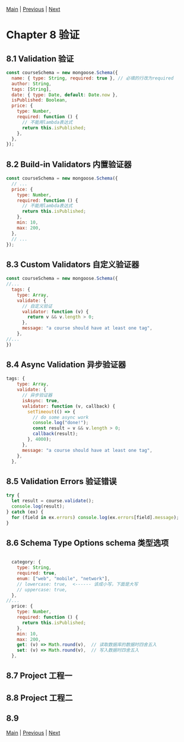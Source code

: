 [Main](../../README.md) | [Previous](../chapter7/README.md) | [Next](../chapter9/README.md)

# Chapter 8 验证

## 8.1 Validation 验证

```javascript
const courseSchema = new mongoose.Schema({
  name: { type: String, required: true }, // 必填的行改为required
  author: String,
  tags: [String],
  date: { type: Date, default: Date.now },
  isPublished: Boolean,
  price: {
    type: Number,
    required: function () {
      // 不能用lambda表达式
      return this.isPublished;
    },
  },
});
```

## 8.2 Build-in Validators 内置验证器

```javascript
const courseSchema = new mongoose.Schema({
  // ...
  price: {
    type: Number,
    required: function () {
      // 不能用lambda表达式
      return this.isPublished;
    },
    min: 10,
    max: 200,
  },
  // ...
});
```

## 8.3 Custom Validators 自定义验证器

```javascript
const courseSchema = new mongoose.Schema({
//...
  tags: {
    type: Array,
    validate: {
      // 自定义验证
      validator: function (v) {
        return v && v.length > 0;
      },
      message: "a course should have at least one tag",
    },
//...
})
```

## 8.4 Async Validation 异步验证器

```javascript
tags: {
    type: Array,
    validate: {
      // 异步验证器
      isAsync: true,
      validator: function (v, callback) {
        setTimeout(() => {
          // do some async work
          console.log("done!");
          const result = v && v.length > 0;
          callback(result);
        }, 4000);
      },
      message: "a course should have at least one tag",
    },
  },
```

## 8.5 Validation Errors 验证错误

```javascript
try {
  let result = course.validate();
  console.log(result);
} catch (ex) {
  for (field in ex.errors) console.log(ex.errors[field].message);
}
```

## 8.6 Schema Type Options schema 类型选项

```javascript

  category: {
    type: String,
    required: true,
    enum: ["web", "mobile", "network"],
    // lowercase: true,  <------ 该成小写，下面是大写
    // uppercase: true,
  },
//...
  price: {
    type: Number,
    required: function () {
      return this.isPublished;
    },
    min: 10,
    max: 200,
    get: (v) => Math.round(v),  // 读取数据库的数据时四舍五入
    set: (v) => Math.round(v),  // 写入数据时四舍五入
  },
```

## 8.7 Project 工程一

## 8.8 Project 工程二

## 8.9

[Main](../../README.md) | [Previous](../chapter7/README.md) | [Next](../chapter9/README.md)
